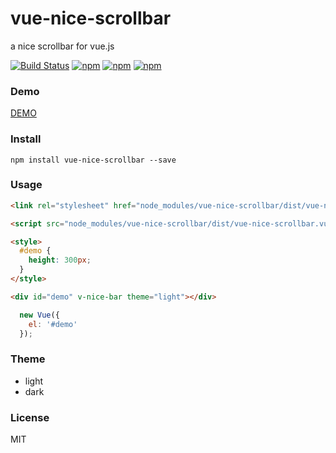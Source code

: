 # vue-nice-scrollbar

a nice scrollbar for vue.js

[![Build Status](https://travis-ci.org/Undrizzle/vue-nice-scrollbar.svg?branch=master)](https://travis-ci.org/undrizzle/vue-nice-scrollbar) [![npm](https://img.shields.io/npm/v/vue-nice-scrollbar.svg?style=flat-square)](https://www.npmjs.com/package/vue-nice-scrollbar) [![npm](https://img.shields.io/npm/dt/vue-nice-scrollbar.svg?style=flat-square)](https://www.npmjs.com/package/vue-nice-scrollbar) [![npm](https://img.shields.io/npm/l/vue-nice-scrollbar.svg?style=flat-square)](https://www.npmjs.com/package/vue-nice-scrollbar)

### Demo
[DEMO](http://undrizzle.github.io/vue-nice-scrollbar)

### Install

```
npm install vue-nice-scrollbar --save
```

### Usage

``` html
<link rel="stylesheet" href="node_modules/vue-nice-scrollbar/dist/vue-nice-scrollbar.css" />

<script src="node_modules/vue-nice-scrollbar/dist/vue-nice-scrollbar.vue"></script>

<style>
  #demo {
    height: 300px;
  }
</style>

<div id="demo" v-nice-bar theme="light"></div>

```

```js
  new Vue({
    el: '#demo'
  });
```

### Theme

  * light
  * dark

### License

  MIT
